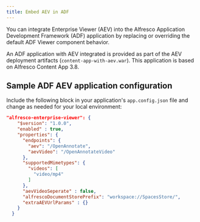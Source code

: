 ```yaml
---
title: Embed AEV in ADF
---
```


You can integrate Enterprise Viewer (AEV) into the Alfresco Application Development Framework (ADF) application by replacing or overriding the default ADF Viewer component behavior.

An ADF application with AEV integrated is provided as part of the AEV deployment artifacts (`content-app-with-aev.war`). This application is based on Alfresco Content App 3.8.

## Sample ADF AEV application configuration

Include the following block in your application's `app.config.json` file and change as needed for your local environment:

```json
"alfresco-enterprise-viewer": {
    "$version": "1.0.0",
    "enabled" : true,
    "properties": {
      "endpoints": {
        "aev": "/OpenAnnotate",
        "aevVideo": "/OpenAnnotateVideo"
      },
      "supportedMimetypes": {
        "videos": [
          "video/mp4"
        ]
      },
      "aevVideoSeperate" : false,
      "alfrescoDocumentStorePrefix": "workspace://SpacesStore/",
      "extraAEVUrlParams" : {}
    }
  }

```
